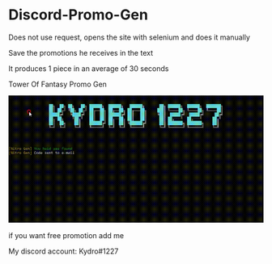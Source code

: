 # Discord-Promo-Gen

Does not use request, opens the site with selenium and does it manually

Save the promotions he receives in the text

It produces 1 piece in an average of 30 seconds

Tower Of Fantasy Promo Gen

<link rel="stylesheet" href="google.com"/>
<img src='https://raw.githubusercontent.com/Kydro1227/Discord-Promo-Gen/main/Promo%20Gen.gif'>



if you want free promotion add me

My discord account: Kydro#1227
